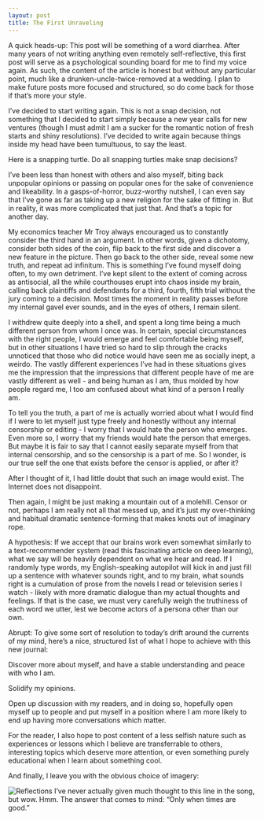 ```yaml
---
layout: post
title: The First Unraveling
---
```


A quick heads-up: This post will be something of a word diarrhea. After many years of not writing anything even remotely self-reflective, this first post will serve as a psychological sounding board for me to find my voice again. As such, the content of the article is honest but without any particular point, much like a drunken-uncle-twice-removed at a wedding. I plan to make future posts more focused and structured, so do come back for those if that’s more your style. 

I’ve decided to start writing again. This is not a snap decision, not something that I decided to start simply because a new year calls for new ventures (though I must admit I am a sucker for the romantic notion of fresh starts and shiny resolutions). I’ve decided to write again because things inside my head have been tumultuous, to say the least. 


Here is a snapping turtle. Do all snapping turtles make snap decisions?


I’ve been less than honest with others and also myself, biting back unpopular opinions or passing on popular ones for the sake of convenience and likeability. In a gasps-of-horror, buzz-worthy nutshell, I can even say that I’ve gone as far as taking up a new religion for the sake of fitting in. But in reality, it was more complicated that just that. And that’s a topic for another day.



My economics teacher Mr Troy always encouraged us to constantly consider the third hand in an argument. In other words, given a dichotomy, consider both sides of the coin, flip back to the first side and discover a new feature in the picture. Then go back to the other side, reveal some new truth, and repeat ad infinitum. This is something I’ve found myself doing often, to my own detriment. I’ve kept silent to the extent of coming across as antisocial, all the while courthouses erupt into chaos inside my brain, calling back plaintiffs and defendants for a third, fourth, fifth trial without the jury coming to a decision. Most times the moment in reality passes before my internal gavel ever sounds, and in the eyes of others, I remain silent. 



I withdrew quite deeply into a shell, and spent a long time being a much different person from whom I once was. In certain, special circumstances with the right people, I would emerge and feel comfortable being myself, but in other situations I have tried so hard to slip through the cracks unnoticed that those who did notice would have seen me as socially inept, a weirdo. The vastly different experiences I’ve had in these situations gives me the impression that the impressions that different people have of me are vastly different as well - and being human as I am, thus molded by how people regard me, I too am confused about what kind of a person I really am. 



To tell you the truth, a part of me is actually worried about what I would find if I were to let myself just type freely and honestly without any internal censorship or editing - I worry that I would hate the person who emerges. Even more so, I worry that my friends would hate the person that emerges. But maybe it is fair to say that I cannot easily separate myself from that internal censorship, and so the censorship is a part of me. So I wonder, is our true self the one that exists before the censor is applied, or after it?


After I thought of it, I had little doubt that such an image would exist. The Internet does not disappoint. 

Then again, I might be just making a mountain out of a molehill. Censor or not, perhaps I am really not all that messed up, and it’s just my over-thinking and habitual dramatic sentence-forming that makes knots out of imaginary rope. 

A hypothesis: If we accept that our brains work even somewhat similarly to a text-recommender system (read this fascinating article on deep learning), what we say will be heavily dependent on what we hear and read. If I randomly type words, my English-speaking autopilot will kick in and just fill up a sentence with whatever sounds right, and to my brain, what sounds right is a cumulation of prose from the novels I read or television series I watch - likely with more dramatic dialogue than my actual thoughts and feelings. If that is the case, we must very carefully weigh the truthiness of each word we utter, lest we become actors of a persona other than our own. 



Abrupt: To give some sort of resolution to today’s drift around the currents of my mind, here’s a nice, structured list of what I hope to achieve with this new journal:

Discover more about myself, and have a stable understanding and peace with who I am.

Solidify my opinions. 

Open up discussion with my readers, and in doing so, hopefully open myself up to people and put myself in a position where I am more likely to end up having more conversations which matter. 

For the reader, I also hope to post content of a less selfish nature such as experiences or lessons which I believe are transferrable to others, interesting topics which deserve more attention, or even something purely educational when I learn about something cool. 

And finally, I leave you with the obvious choice of imagery:

![Reflections](https://media.giphy.com/media/S31kT3zpR4LNm/giphy.gif)
I’ve never actually given much thought to this line in the song, but wow. Hmm. The answer that comes to mind: “Only when times are good.”
